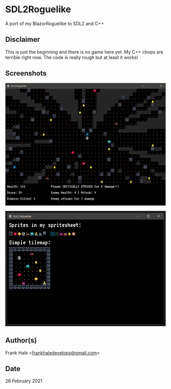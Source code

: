 # SDL2Roguelike

A port of my BlazorRoguelike to SDL2 and C++

## Disclaimer

This is just the beginning and there is no game here yet. My C++ chops are
terrible right now. The code is really rough but at least it works!

## Screenshots

![New](screenshots/second.png)

![Old](screenshots/first.png)

## Author(s)

Frank Hale &lt;frankhaledevelops@gmail.com&gt;

## Date

26 February 2021